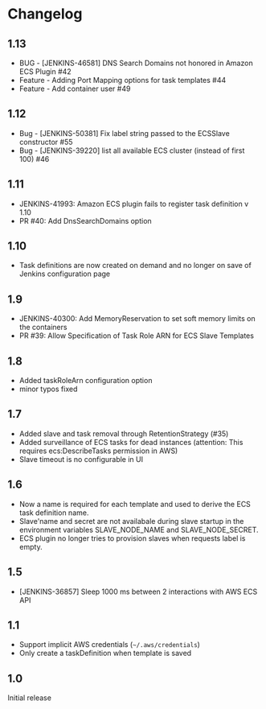 # Changelog

## 1.13
- BUG - [JENKINS-46581] DNS Search Domains not honored in Amazon ECS Plugin #42
- Feature - Adding Port Mapping options for task templates #44
- Feature - Add container user #49

## 1.12
- Bug - [JENKINS-50381] Fix label string passed to the ECSSlave constructor #55
- Bug - [JENKINS-39220] list all available ECS cluster (instead of first 100) #46

## 1.11
- JENKINS-41993: Amazon ECS plugin fails to register task definition v 1.10
- PR #40: Add DnsSearchDomains option

## 1.10
- Task definitions are now created on demand and no longer on save of Jenkins configuration page

## 1.9
- JENKINS-40300: Add MemoryReservation to set soft memory limits on the containers
- PR #39: Allow Specification of Task Role ARN for ECS Slave Templates

## 1.8
- Added taskRoleArn configuration option
- minor typos fixed

## 1.7
- Added slave and task removal through RetentionStrategy (#35)
- Added surveillance of ECS tasks for dead instances (attention: This requires ecs:DescribeTasks permission in AWS)
- Slave timeout is no configurable in UI

## 1.6
- Now a name is required for each template and used to derive the ECS task definition name.
- Slave'name and secret are not availabale during slave startup in the environment variables SLAVE_NODE_NAME and SLAVE_NODE_SECRET.
- ECS plugin no longer tries to provision slaves when requests label is empty.

## 1.5
- [JENKINS-36857] Sleep 1000 ms between 2 interactions with AWS ECS API

## 1.1
- Support implicit AWS credentials (`~/.aws/credentials`)
- Only create a taskDefinition when template is saved

## 1.0
Initial release
